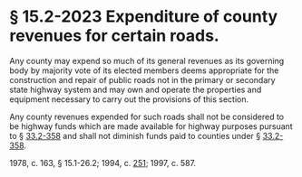 # § 15.2-2023 Expenditure of county revenues for certain roads.

<p>Any county may expend so much of its general revenues as its governing body by majority vote of its elected members deems appropriate for the construction and repair of public roads not in the primary or secondary state highway system and may own and operate the properties and equipment necessary to carry out the provisions of this section.</p><p>Any county revenues expended for such roads shall not be considered to be highway funds which are made available for highway purposes pursuant to § <a href='http://law.lis.virginia.gov/vacode/33.2-358/'>33.2-358</a> and shall not diminish funds paid to counties under § <a href='http://law.lis.virginia.gov/vacode/33.2-358/'>33.2-358</a>.</p><p>1978, c. 163, § 15.1-26.2; 1994, c. <a href='http://lis.virginia.gov/cgi-bin/legp604.exe?941+ful+CHAP0251'>251</a>; 1997, c. 587.</p>